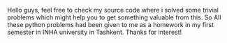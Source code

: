 Hello guys, feel free to check my source code where i solved some trivial problems which might help you to get something valuable from this.
So All these python problems had been given to me as a homework in my first semester in INHA university in Tashkent. Thanks for interest! 
